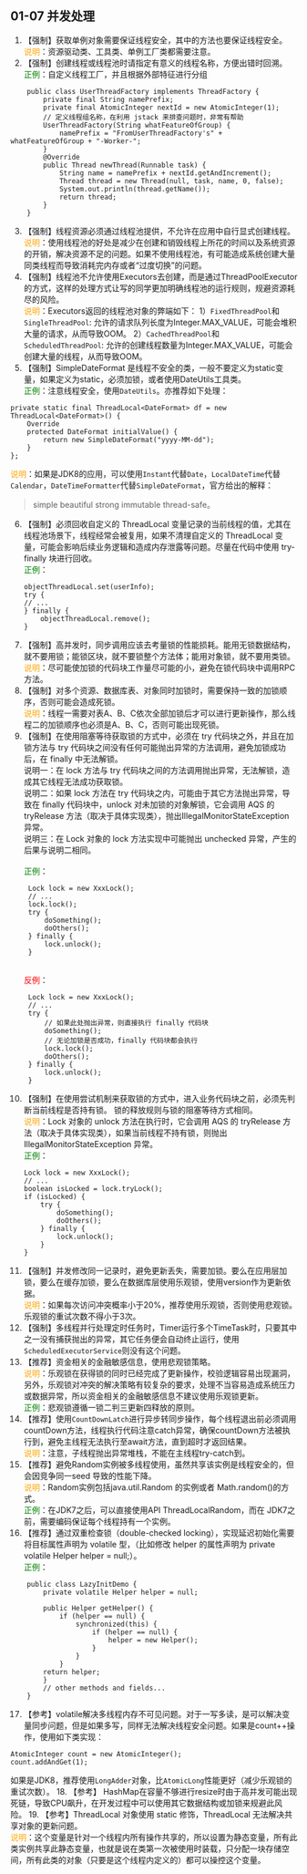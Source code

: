 ## 01-07 并发处理 
1. 【强制】获取单例对象需要保证线程安全，其中的方法也要保证线程安全。 
<br><span style="color:orange">说明</span>：资源驱动类、工具类、单例工厂类都需要注意。 
2. 【强制】创建线程或线程池时请指定有意义的线程名称，方便出错时回溯。 
<br><span style="color:green">正例</span>：自定义线程工厂，并且根据外部特征进行分组
```
    public class UserThreadFactory implements ThreadFactory {
        private final String namePrefix;
        private final AtomicInteger nextId = new AtomicInteger(1);
        // 定义线程组名称，在利用 jstack 来排查问题时，非常有帮助
        UserThreadFactory(String whatFeatureOfGroup) {
            namePrefix = "FromUserThreadFactory's" + whatFeatureOfGroup + "-Worker-";
        }
        @Override
        public Thread newThread(Runnable task) {
            String name = namePrefix + nextId.getAndIncrement();
            Thread thread = new Thread(null, task, name, 0, false);
            System.out.println(thread.getName());
            return thread;
        }
    }

```  
3. 【强制】线程资源必须通过线程池提供，不允许在应用中自行显式创建线程。 
<br><span style="color:orange">说明</span>：使用线程池的好处是减少在创建和销毁线程上所花的时间以及系统资源的开销，解决资源不足的问题。如果不使用线程池，有可能造成系统创建大量同类线程而导致消耗完内存或者“过度切换”的问题。 
4. 【强制】线程池不允许使用Executors去创建，而是通过ThreadPoolExecutor的方式，这样的处理方式让写的同学更加明确线程池的运行规则，规避资源耗尽的风险。 
<br><span style="color:orange">说明</span>：Executors返回的线程池对象的弊端如下：
1）`FixedThreadPool`和`SingleThreadPool`:   允许的请求队列长度为Integer.MAX_VALUE，可能会堆积大量的请求，从而导致OOM。
2）`CachedThreadPool`和`ScheduledThreadPool`:   允许的创建线程数量为Integer.MAX_VALUE，可能会创建大量的线程，从而导致OOM。
5. 【强制】SimpleDateFormat 是线程不安全的类，一般不要定义为static变量，如果定义为static，必须加锁，或者使用DateUtils工具类。 
<br><span style="color:green">正例</span>：注意线程安全，使用`DateUtils`。亦推荐如下处理： 
```
private static final ThreadLocal<DateFormat> df = new ThreadLocal<DateFormat>() {        
    Override        
    protected DateFormat initialValue() {         
        return new SimpleDateFormat("yyyy-MM-dd");        
    }    
};
```   
<span style="color:orange">说明</span>：如果是JDK8的应用，可以使用`Instant`代替`Date`，`LocalDateTime`代替`Calendar`，`DateTimeFormatter`代替`SimpleDateFormat`，官方给出的解释：
>simple beautiful strong immutable thread-safe。
6. 【强制】必须回收自定义的 ThreadLocal 变量记录的当前线程的值，尤其在线程池场景下，线程经常会被复用，如果不清理自定义的 ThreadLocal 变量，可能会影响后续业务逻辑和造成内存泄露等问题。尽量在代码中使用 try-finally 块进行回收。
   <br><span style="color:green">正例</span>：
   ```
   objectThreadLocal.set(userInfo);
   try {
   // ...
   } finally {
       objectThreadLocal.remove();
   }
   ```
7. 【强制】高并发时，同步调用应该去考量锁的性能损耗。能用无锁数据结构，就不要用锁；能锁区块，就不要锁整个方法体；能用对象锁，就不要用类锁。 <br><span style="color:orange">说明</span>：尽可能使加锁的代码块工作量尽可能的小，避免在锁代码块中调用RPC方法。 
8. 【强制】对多个资源、数据库表、对象同时加锁时，需要保持一致的加锁顺序，否则可能会造成死锁。 <br><span style="color:orange">说明</span>：线程一需要对表A、B、C依次全部加锁后才可以进行更新操作，那么线程二的加锁顺序也必须是A、B、C，否则可能出现死锁。 
9. 【强制】在使用阻塞等待获取锁的方式中，必须在 try 代码块之外，并且在加锁方法与 try 代码块之间没有任何可能抛出异常的方法调用，避免加锁成功后，在 finally 中无法解锁。  
   说明一：在 lock 方法与 try 代码块之间的方法调用抛出异常，无法解锁，造成其它线程无法成功获取锁。  
   说明二：如果 lock 方法在 try 代码块之内，可能由于其它方法抛出异常，导致在 finally 代码块中，unlock 对未加锁的对象解锁，它会调用 AQS 的 tryRelease 方法（取决于具体实现类），抛出IllegalMonitorStateException 异常。  
   说明三：在 Lock 对象的 lock 方法实现中可能抛出 unchecked 异常，产生的后果与说明二相同。  
   <br><span style="color:green">正例</span>：
   ```
    Lock lock = new XxxLock();
    // ...
    lock.lock();
    try {
        doSomething();
        doOthers();
    } finally {
        lock.unlock();
    }
   ```
    <br><span style="color:red">反例</span>：
   ```
    Lock lock = new XxxLock();
    // ...
    try {
        // 如果此处抛出异常，则直接执行 finally 代码块
        doSomething();
        // 无论加锁是否成功，finally 代码块都会执行
        lock.lock();
        doOthers();
    } finally {
        lock.unlock();
    }
   ```
10. 【强制】在使用尝试机制来获取锁的方式中，进入业务代码块之前，必须先判断当前线程是否持有锁。
    锁的释放规则与锁的阻塞等待方式相同。
    <br><span style="color:orange">说明</span>：Lock 对象的 unlock 方法在执行时，它会调用 AQS 的 tryRelease 方法（取决于具体实现类），如果当前线程不持有锁，则抛出 IllegalMonitorStateException 异常。
    <br><span style="color:green">正例</span>：  
    ```
    Lock lock = new XxxLock();
    // ...
    boolean isLocked = lock.tryLock();
    if (isLocked) {
        try {
            doSomething();
            doOthers();
        } finally {
            lock.unlock();
        }
    }
    ```
11. 【强制】并发修改同一记录时，避免更新丢失，需要加锁。要么在应用层加锁，要么在缓存加锁，要么在数据库层使用乐观锁，使用version作为更新依据。 <br><span style="color:orange">说明</span>：如果每次访问冲突概率小于20%，推荐使用乐观锁，否则使用悲观锁。乐观锁的重试次数不得小于3次。 
12. 【强制】多线程并行处理定时任务时，Timer运行多个TimeTask时，只要其中之一没有捕获抛出的异常，其它任务便会自动终止运行，使用`ScheduledExecutorService`则没有这个问题。 
13. 【推荐】资金相关的金融敏感信息，使用悲观锁策略。
    <br><span style="color:orange">说明</span>：乐观锁在获得锁的同时已经完成了更新操作，校验逻辑容易出现漏洞，另外，乐观锁对冲突的解决策略有较复杂的要求，处理不当容易造成系统压力或数据异常，所以资金相关的金融敏感信息不建议使用乐观锁更新。
    <br><span style="color:green">正例</span>：悲观锁遵循一锁二判三更新四释放的原则。
14. 【推荐】使用`CountDownLatch`进行异步转同步操作，每个线程退出前必须调用countDown方法，线程执行代码注意catch异常，确保countDown方法被执行到，避免主线程无法执行至await方法，直到超时才返回结果。 <br><span style="color:orange">说明</span>：注意，子线程抛出异常堆栈，不能在主线程try-catch到。 
15. 【推荐】避免Random实例被多线程使用，虽然共享该实例是线程安全的，但会因竞争同一seed 导致的性能下降。 
<br><span style="color:orange">说明</span>：Random实例包括java.util.Random 的实例或者 Math.random()的方式。 
<br><span style="color:green">正例</span>：在JDK7之后，可以直接使用API ThreadLocalRandom，而在 JDK7之前，需要编码保证每个线程持有一个实例。 
16. 【推荐】通过双重检查锁（double-checked locking），实现延迟初始化需要将目标属性声明为 volatile 型，（比如修改 helper 的属性声明为 private volatile Helper helper = null;）。
<br><span style="color:green">正例</span>：
```
    public class LazyInitDemo {
        private volatile Helper helper = null;
        
        public Helper getHelper() {
            if (helper == null) {
                synchronized(this) {
                    if (helper == null) {
                        helper = new Helper();
                    }
                }
            }
        return helper;
        }
        // other methods and fields...
    }
```

17. 【参考】volatile解决多线程内存不可见问题。对于一写多读，是可以解决变量同步问题，但是如果多写，同样无法解决线程安全问题。如果是count++操作，使用如下类实现：
```
AtomicInteger count = new AtomicInteger(); 
count.addAndGet(1); 
```
如果是JDK8，推荐使用`LongAdder`对象，比`AtomicLong`性能更好（减少乐观锁的重试次数）。
18. 【参考】 HashMap在容量不够进行resize时由于高并发可能出现死链，导致CPU飙升，在开发过程中可以使用其它数据结构或加锁来规避此风险。 
19. 【参考】ThreadLocal 对象使用 static 修饰，ThreadLocal 无法解决共享对象的更新问题。
    <br><span style="color:orange">说明</span>：这个变量是针对一个线程内所有操作共享的，所以设置为静态变量，所有此类实例共享此静态变量，也就是说在类第一次被使用时装载，只分配一块存储空间，所有此类的对象（只要是这个线程内定义的）都可以操控这个变量。